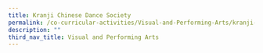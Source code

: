 ```yaml
---
title: Kranji Chinese Dance Society
permalink: /co-curricular-activities/Visual-and-Performing-Arts/kranji-chinese-dance-society
description: ""
third_nav_title: Visual and Performing Arts
---
```

